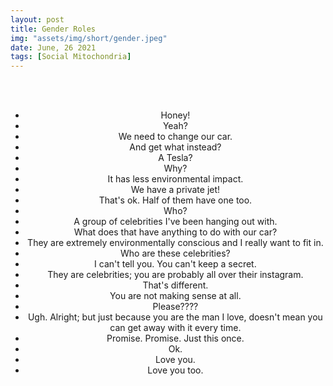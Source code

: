 ```yaml
---
layout: post
title: Gender Roles
img: "assets/img/short/gender.jpeg"
date: June, 26 2021
tags: [Social Mitochondria]
---
```

  
<br><br>
<div align="center">

- Honey!<br>
- Yeah?<br>
- We need to change our car.<br>
- And get what instead?<br>
- A Tesla?<br>
- Why?<br>
- It has less environmental impact.<br>
- We have a private jet!<br>
- That's ok. Half of them have one too.<br>
- Who?<br>
- A group of celebrities I've been hanging out with.<br> 
- What does that have anything to do with our car?<br>
- They are extremely environmentally conscious and I really want to fit in.<br> 
- Who are these celebrities?<br>
- I can't tell you. You can't keep a secret.<br>
- They are celebrities; you are probably all over their instagram.<br> 
- That's different.<br>
- You are not making sense at all.<br> 
- Please????<br>
- Ugh. Alright; but just because you are the man I love, doesn't mean you can get away with it every time.<br> 
- Promise. Promise. Just this once. <br>
- Ok. <br>
- Love you.<br>
- Love you too. <br>




</div>
<br><br>
<br><br>
<br><br>
<br><br>
<br><br>
<br><br>  
